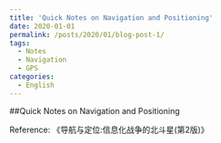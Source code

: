 ```yaml
---
title: 'Quick Notes on Navigation and Positioning'
date: 2020-01-01
permalink: /posts/2020/01/blog-post-1/
tags:
  - Notes
  - Navigation
  - GPS
categories:
  - English
---
```


##Quick Notes on Navigation and Positioning

Reference:
《导航与定位:信息化战争的北斗星(第2版)》

